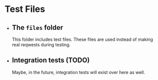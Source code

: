 # Test Files

-   ## The `files` folder
    This folder includes test files. These files are used instead of making real reqwests during testing.
-   ## Integration tests (TODO)
    Maybe, in the future, integration tests will exist over here as well.

